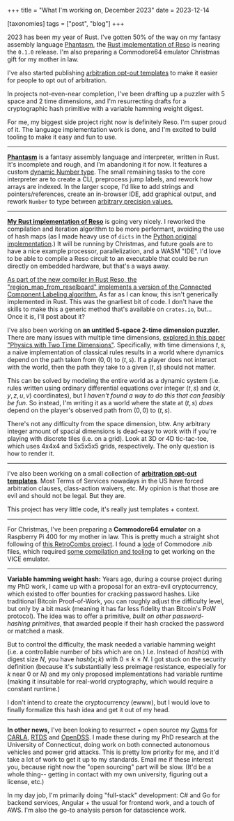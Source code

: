 +++
title = "What I'm working on, December 2023"
date = 2023-12-14

[taxonomies]
tags = ["post", "blog"]
+++


2023 has been my year of Rust. I've gotten 50% of the way on my fantasy assembly language [Phantasm](https://github.com/lynnpepin/phantasm), the [Rust implementation of Reso](https://github.com/lynnpepin/reso-rust) is nearing the `0.1.0` release. I'm also preparing a Commodore64 emulator Christmas gift for my mother in law.

I've also started publishing [arbitration opt-out templates](https://github.com/lynnpepin/arbitration-opt-out-templates) to make it easier for people to opt out of arbitration.

In projects not-even-near completion, I've been drafting up a puzzler with 5 space and 2 time dimensions, and I'm resurrecting drafts for a cryptographic hash primitive with a variable hamming weight digest.

For me, my biggest side project right now is definitely Reso. I'm super proud of it. The language implementation work is done, and I'm excited to build tooling to make it easy and fun to use.

<!-- more -->

---

**[Phantasm](https://github.com/lynnpepin/phantasm)** is a fantasy assembly language and interpreter, written in Rust. It's incomplete and rough, and I'm abandoning it for now. It features a custom [dynamic Number type](https://github.com/lynnpepin/phantasm/blob/main/src/number.rs). The small remaining tasks to the core interpreter are to create a CLI, preprocess jump labels, and rework how arrays are indexed. In the larger scope, I'd like to add strings and pointers/references, create an in-browser IDE, add graphical output, and rework `Number` to type between [arbitrary precision values.](https://en.wikipedia.org/wiki/Arbitrary-precision_arithmetic)

---

[**My Rust implementation of Reso**](https://github.com/lynnpepin/reso-rust) is going very nicely. I reworked the compilation and iteration algorithm to be more performant, avoiding the use of hash maps (as I made heavy use of `dicts` in the [Python original implementation](https://github.com/lynnpepin/reso).) It will be running by Christmas, and future goals are to have a nice example processor, parallelization, and a WASM "IDE". I'd love to be able to compile a Reso circuit to an executable that could be run directly on embedded hardware, but that's a ways away.

[As part of the new compiler in Rust Reso, the "region_map_from_reselboard" implements a version of the Connected Component Labeling algorithm.](https://github.com/lynnpepin/reso-rust/blob/main/src/regionmap.rs) As far as I can know, this isn't generically implemented in Rust. This was the gnarliest bit of code. I don't have the skills to make this a generic method that's available on `crates.io`, but... Once it is, I'll post about it?

I've also been working on **an untitled 5-space 2-time dimension puzzler.** There are many issues with multiple time dimensions, [explored in this paper "Physics with Two Time Dimensions"](https://arxiv.org/pdf/1001.2485.pdf). Specifically, with time dimensions $t,s$, a naive implementation of classical rules results in a world where dynamics depend on the path taken from $(0,0)$ to $(t,s)$. If a player does not interact with the world, then the path they take  to a given $(t,s)$ should not matter.

This can be solved by modeling the entire world as a dynamic system (i.e. rules written using ordinary differential equations over integer $(t,s)$ and $(x,y,z,u,v)$ coordinates), but I *haven't found a way to do this that can feasibly be fun.* So instead, I'm writing it as a world where the state at $(t,s)$ *does* depend on the player's observed path from $(0,0)$ to $(t,s)$.

There's not any difficulty from the space dimension, btw. Any arbitrary integer amount of spacial dimensions is dead-easy to work with if you're playing with discrete tiles (i.e. on a grid). Look at 3D or 4D tic-tac-toe, which uses 4x4x4 and 5x5x5x5 grids, respectively. The only question is how to render it.

---

I've also been working on a small collection of [**arbitration opt-out templates**](https://github.com/lynnpepin/arbitration-opt-out-templates). Most Terms of Services nowadays in the US have forced arbitration clauses, class-action waivers, etc. My opinion is that those are evil and should not be legal. But they are.

This project has very little code, it's really just templates + context. 

---

For Christmas, I've been preparing a **Commodore64 emulator** on a Raspberry Pi 400 for my mother in law. This is pretty much a straight shot following of [this RetroCombs project](https://retrocombs.com/combianpi400-1). I found a [lode](https://en.wiktionary.org/wiki/lode) of Commodore .nib files, which required [some compilation and tooling](https://github.com/markusC64/nibtools) to get working on the VICE emulator.

---

**Variable hamming weight hash:** Years ago, during a course project during my PhD work, I came up with a proposal for an extra-evil cryptocurrency, which existed to offer bounties for cracking password hashes. Like traditional Bitcoin Proof-of-Work, you can roughly adjust the difficulty level, but only by a bit mask (meaning it has far less fidelity than Bitcoin's PoW protocol). The idea was to offer a primitive, *built on other password-hashing primitives*, that awarded people if their hash cracked the password or matched a mask.

But to control the difficulty, the mask needed a variable hamming weight (i.e. a controllable number of bits which are on.) I.e. Instead of $hash(x)$ with digest size $N$, you have $hash(x;k)$ with $0 \leq k \leq N$. I got stuck on the security definition (because it's substantially less preimage resistance, especially for $k$ near $0$ or $N$) and my only proposed implementations had variable runtime (making it insuitable for real-world cryptography, which would require a constant runtime.)

I don't intend to create the cryptocurrency (ewww), but I would love to finally formalize this hash idea and get it out of my head.

---

**In other news,** I've been looking to resurrect + open source my [Gyms](https://gymnasium.farama.org/) for [CARLA](https://carla.org/), [RTDS](https://www.rtds.com/) and [OpenDSS](https://sourceforge.net/projects/electricdss/). I made these during my PhD research at the University of Connecticut, doing work on both connected autonomous vehicles and power grid attacks. This is pretty low priority for me, and it'd take a lot of work to get it up to my standards. Email me if these interest you, because right now the "open sourcing" part will be slow. (It'd be a whole thing-- getting in contact with my own university, figuring out a license, etc.)

In my day job, I'm primarily doing "full-stack" development: C# and Go for backend services, Angular + the usual for frontend work, and a touch of AWS. I'm also the go-to analysis person for datascience work.